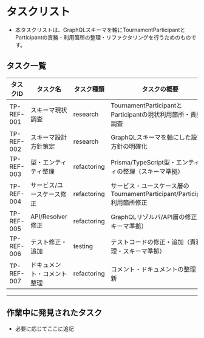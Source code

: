 # タスクリスト

- 本タスクリストは、GraphQLスキーマを軸にTournamentParticipantとParticipantの責務・利用箇所の整理・リファクタリングを行うためのものです。

## タスク一覧

| タスクID   | タスク名                   | タスク種類  | タスクの概要                                                            |
| ---------- | -------------------------- | ----------- | ----------------------------------------------------------------------- |
| TP-REF-001 | スキーマ現状調査           | research    | TournamentParticipantとParticipantの現状利用箇所・責務の調査            |
| TP-REF-002 | スキーマ設計方針策定       | research    | GraphQLスキーマを軸にした設計方針の明確化                               |
| TP-REF-003 | 型・エンティティ整理       | refactoring | Prisma/TypeScript型・エンティティの整理（スキーマ準拠）                 |
| TP-REF-004 | サービス/ユースケース修正  | refactoring | サービス・ユースケース層のTournamentParticipant/Participant利用箇所修正 |
| TP-REF-005 | API/Resolver修正           | refactoring | GraphQLリゾルバ/API層の修正（スキーマ準拠）                             |
| TP-REF-006 | テスト修正・追加           | testing     | テストコードの修正・追加（責務整理・スキーマ準拠）                      |
| TP-REF-007 | ドキュメント・コメント整理 | refactoring | コメント・ドキュメントの整理・更新                                      |

---

## 作業中に発見されたタスク

- 必要に応じてここに追記
